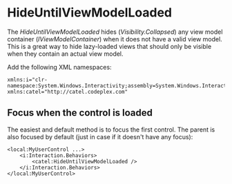 # HideUntilViewModelLoaded

The *HideUntilViewModelLoaded* hides (*Visibility.Collapsed*) any view model container (*IViewModelContainer*) when it does not have a valid view model. This is a great way to hide lazy-loaded views that should only be visible when they contain an actual view model.

Add the following XML namespaces:

```
xmlns:i="clr-namespace:System.Windows.Interactivity;assembly=System.Windows.Interactivity"
xmlns:catel="http://catel.codeplex.com"
```

## Focus when the control is loaded

The easiest and default method is to focus the first control. The parent is also focused by default (just in case if it doesn't have any focus):

```
<local:MyUserControl ...>
    <i:Interaction.Behaviors>
        <catel:HideUntilViewModelLoaded />
    </i:Interaction.Behaviors>
</local:MyUserControl>
```


